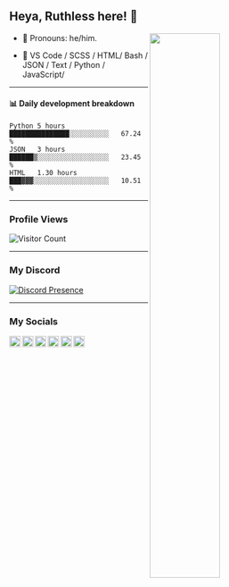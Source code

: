 ## Heya, Ruthless here! :wave:

<img align="right" width="50%" src="https://github.com/DaRuthlessPWR/Github-Stats/blob/master/generated/overview.svg">

-   :man: Pronouns: he/him.

-   :pencil: VS Code / SCSS / HTML/ Bash / JSON / Text / Python / JavaScript/

---


#### :bar_chart: Daily development breakdown

<!--START_SECTION:waka-->
```text
Python 5 hours         ███████████████░░░░░░░░░░   67.24 % 
JSON   3 hours         ██████▒░░░░░░░░░░░░░░░░░░   23.45 % 
HTML   1.30 hours      ███▓▓▓░░░░░░░░░░░░░░░░░░░   10.51 % 
```
<!--END_SECTION:waka-->
---

### Profile Views

![Visitor Count](https://profile-counter.glitch.me/alektherblxdev/count.svg)

---

### My Discord 

[![Discord Presence](https://lanyard.cnrad.dev/api/1052344871836454952)](https://discord.com/users/1052344871836454952)

---

### My Socials
<a href="https://discord.com/users/1052344871836454952">
  <img align="left" alt="Discord" width="20px" src="https://simpleicons.org/icons/discord.svg" />
</a>
<a href="https://www.twitch.tv/dapwr">
  <img align="left" alt="Twitch" width="20px" src="https://simpleicons.org/icons/twitch.svg" />
</a>
<a href="https://www.roblox.com/users/3608689005/profile">
  <img align="left" alt="Roblox" width="20px" src="https://simpleicons.org/icons/roblox.svg" />
</a>
<a href="https://twitter.com/DaRuthlessPWR">
  <img align="left" alt="Spotify" width="20px" src="https://simpleicons.org/icons/twitter.svg" />
  </a>
<a href="https://replit.com/@RealDeathDemon">
  <img align="left" alt="Spotify" width="20px" src="https://simpleicons.org/icons/replit.svg" />
<a href="https://instagram.com/alekisok">
  <img align="left" alt = "Instagram" width="20px" src="https://simpleicons.org/icons/instagram.svg" />
